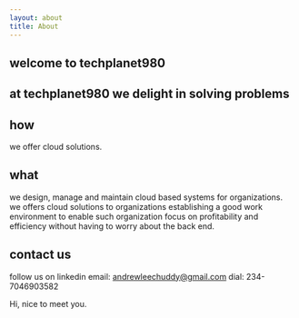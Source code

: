 ```yaml
---
layout: about
title: About
---
```



## welcome to techplanet980

## at techplanet980 we delight in solving problems

## how
we offer cloud solutions.

## what
we design, manage and maintain cloud based systems for organizations. we offers cloud solutions to organizations establishing a good work environment to enable such organization focus on profitability and efficiency without having to worry about the back end. 

## contact us
follow us on linkedin
email: andrewleechuddy@gmail.com
dial: 234-7046903582



Hi, nice to meet you.
